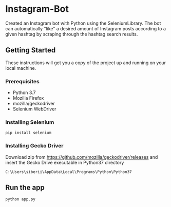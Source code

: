 # Instagram-Bot
Created an Instagram bot with Python using the SeleniumLibrary. The bot can automatically "like" a desired amount of Instagram posts according to a given hashtag by scraping through the hashtag search results.

## Getting Started

These instructions will get you a copy of the project up and running on your local machine.

### Prerequisites

- Python 3.7
- Mozilla Firefox
- mozilla/geckodriver
- Selenium WebDriver

### Installing Selenium
```
pip install selenium
```

### Installing Gecko Driver
Download zip from https://github.com/mozilla/geckodriver/releases and insert the Gecko Drive executable in Python37 directory

```
C:\Users\siberii\AppData\Local\Programs\Python\Python37
```

## Run the app

```
python app.py
```
